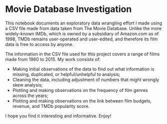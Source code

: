 # Movie Database Investigation

This notebook documents an exploratory data wrangling effort I made using a CSV file made from data taken from The Movie 
Database. Unlike the more widely-known IMDb, which is owned by a subsidiary of Amazon.com as of 1998, TMDb remains user-operated and user-edited, and therefore its film data is free to access by anyone.

The information in the CSV file used for this project covers a range of films made from 1960 to 2015. My work consists of:

- Making initial observations of the data to find out what information is missing, duplicated, or helpful/unhelpful to analysis;
- Cleaning the data, including adjustment of numbers that might wrongly skew analysis;
- Plotting and making observations on the frequency of film genres across the years;
- Plotting and making observations on the link between film budgets, revenue, and TMDb popularity score.

I hope you find it interesting and informative. Enjoy!
